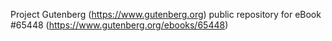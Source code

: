 Project Gutenberg (https://www.gutenberg.org) public repository for
eBook #65448 (https://www.gutenberg.org/ebooks/65448)

